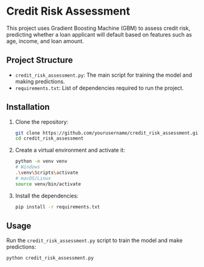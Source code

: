 # Credit Risk Assessment

This project uses Gradient Boosting Machine (GBM) to assess credit risk, predicting whether a loan applicant will default based on features such as age, income, and loan amount.

## Project Structure

- `credit_risk_assessment.py`: The main script for training the model and making predictions.
- `requirements.txt`: List of dependencies required to run the project.

## Installation

1. Clone the repository:
    ```sh
    git clone https://github.com/yourusername/credit_risk_assessment.git
    cd credit_risk_assessment
    ```

2. Create a virtual environment and activate it:
    ```sh
    python -m venv venv
    # Windows
    .\venv\Scripts\activate
    # macOS/Linux
    source venv/bin/activate
    ```

3. Install the dependencies:
    ```sh
    pip install -r requirements.txt
    ```

## Usage

Run the `credit_risk_assessment.py` script to train the model and make predictions:
```sh
python credit_risk_assessment.py
